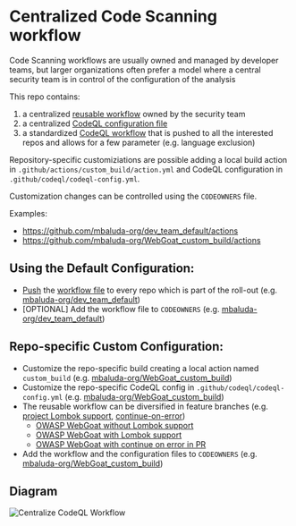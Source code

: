 # Centralized Code Scanning workflow
Code Scanning workflows are usually owned and managed by developer teams, but larger organizations often prefer a model where a central security team is in control of the configuration of the analysis

This repo contains:
1. a centralized [reusable workflow](https://github.com/mbaluda-org/security_team/blob/main/.github/workflows/code_analysis.yml#L90-L104) owned by the security team
2. a centralized [CodeQL configuration file](https://github.com/mbaluda-org/security_team/blob/main/codeql-config.yml)
3. a standardized [CodeQL workflow](https://github.com/mbaluda-org/security_team/blob/main/.github/workflows/codeql.yml) that is pushed to all the interested repos and allows for a few parameter (e.g. language exclusion)

Repository-specific customiziations are possible adding a local build action in `.github/actions/custom_build/action.yml` and CodeQL configuration in `.github/codeql/codeql-config.yml`.

Customization changes can be controlled using the `CODEOWNERS` file.

Examples:
- https://github.com/mbaluda-org/dev_team_default/actions
- https://github.com/mbaluda-org/WebGoat_custom_build/actions

## Using the Default Configuration: 
- [Push](https://github.com/mario-campos/gh-code-scanning) the [workflow file](https://github.com/mbaluda-org/security_team/blob/main/.github/workflows/codeql.yml) to every repo which is part of the roll-out
(e.g. [mbaluda-org/dev_team_default](https://github.com/mbaluda-org/dev_team_default/blob/main/.github/workflows))
- [OPTIONAL] Add the workflow file to `CODEOWNERS` (e.g. [mbaluda-org/dev_team_default](https://github.com/mbaluda-org/dev_team_default/blob/main/.github/CODEOWNERS))

## Repo-specific Custom Configuration:
- Customize the repo-specific build creating a local action named `custom_build` (e.g. [mbaluda-org/WebGoat_custom_build](https://github.com/mbaluda-org/WebGoat_custom_build/blob/main/.github/actions/custom_build/action.yml))
- Customize the repo-specific CodeQL config in `.github/codeql/codeql-config.yml` (e.g. [mbaluda-org/WebGoat_custom_build](https://github.com/mbaluda-org/WebGoat_custom_build/blob/main/.github/codeql/codeql-config.yml))
- The reusable workflow can be diversified in feature branches (e.g. [project Lombok support](https://github.com/mbaluda-org/security_team/blob/lombok/.github/workflows/code_analysis.yml#L79), [continue-on-error](https://github.com/mbaluda-org/security_team/blob/continue-on-error/.github/workflows/code_analysis.yml#L76-L101))
  - [OWASP WebGoat without Lombok support](https://github.com/mbaluda-org/WebGoat/security/code-scanning)
  - [OWASP WebGoat with Lombok support](https://github.com/mbaluda-org/WebGoat_delombok/security/code-scanning)
  - [OWASP WebGoat with continue on error in PR]( https://github.com/mbaluda-org/WebGoat_custom_build_continue-on-error/pull/23)
- Add the workflow and the configuration files to `CODEOWNERS` (e.g. [mbaluda-org/WebGoat_custom_build](https://github.com/mbaluda-org/WebGoat_custom_build/blob/main/.github/CODEOWNERS))

## Diagram

![Centralize CodeQL Workflow](https://user-images.githubusercontent.com/5237080/194565178-34a64e08-062c-474c-9d47-3348bbaf7fd0.png)

